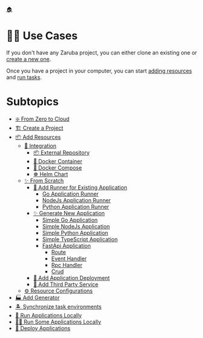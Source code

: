 <!--startTocHeader-->
[🏠](../README.md)
# 👷🏽 Use Cases
<!--endTocHeader-->


If you don't have any Zaruba project, you can either clone an existing one or [create a new one](./create-a-project.md).

Once you have a project in your computer, you can start [adding resources](add-resources/README.md) and [run tasks](../run-task/README.md).

# Subtopics
<!--startTocSubtopic-->
- [❇️ From Zero to Cloud](from-zero-to-cloud.md)
- [🏗️ Create a Project](create-a-project.md)
- [📦 Add Resources](add-resources/README.md)
  - [🧩 Integration](add-resources/integration/README.md)
    - [📦 External Repository](add-resources/integration/external-repository.md)
    - [🐳 Docker Container](add-resources/integration/docker-container.md)
    - [🐳 Docker Compose](add-resources/integration/docker-compose.md)
    - [☸️ Helm Chart](add-resources/integration/helm-chart.md)
  - [✨ From Scratch](add-resources/from-scratch/README.md)
    - [🏃 Add Runner for Existing Application](add-resources/from-scratch/add-runner-for-existing-application/README.md)
      - [Go Application Runner](add-resources/from-scratch/add-runner-for-existing-application/go-application-runner.md)
      - [NodeJs Application Runner](add-resources/from-scratch/add-runner-for-existing-application/node-js-application-runner.md)
      - [Python Application Runner](add-resources/from-scratch/add-runner-for-existing-application/python-application-runner.md)
    - [✨ Generate New Application](add-resources/from-scratch/generate-new-application/README.md)
      - [Simple Go Application](add-resources/from-scratch/generate-new-application/simple-go-application.md)
      - [Simple NodeJs Application](add-resources/from-scratch/generate-new-application/simple-node-js-application.md)
      - [Simple Python Application](add-resources/from-scratch/generate-new-application/simple-python-application.md)
      - [Simple TypeScript Application](add-resources/from-scratch/generate-new-application/simple-type-script-application.md)
      - [FastApi Application](add-resources/from-scratch/generate-new-application/fast-api-application/README.md)
        - [Route](add-resources/from-scratch/generate-new-application/fast-api-application/route.md)
        - [Event Handler](add-resources/from-scratch/generate-new-application/fast-api-application/event-handler.md)
        - [Rpc Handler](add-resources/from-scratch/generate-new-application/fast-api-application/rpc-handler.md)
        - [Crud](add-resources/from-scratch/generate-new-application/fast-api-application/crud.md)
    - [🚢 Add Application Deployment](add-resources/from-scratch/add-application-deployment.md)
    - [🥉 Add Third Party Service](add-resources/from-scratch/add-third-party-service.md)
  - [⚙️ Resource Configurations](add-resources/resource-configurations.md)
- [🏭 Add Generator](add-generator.md)
- [🏝️ Synchronize task environments](synchronize-task-environments.md)
- [🚌 Run Applications Locally](run-applications-locally.md)
- [🏃‍♂️ Run Some Applications Locally](run-some-applications-locally.md)
- [🚀 Deploy Applications](deploy-applications.md)
<!--endTocSubtopic-->